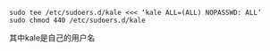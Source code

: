 ``` shell
sudo tee /etc/sudoers.d/kale <<< ‘kale ALL=(ALL) NOPASSWD: ALL’
sudo chmod 440 /etc/sudoers.d/kale
```

其中kale是自己的用户名
